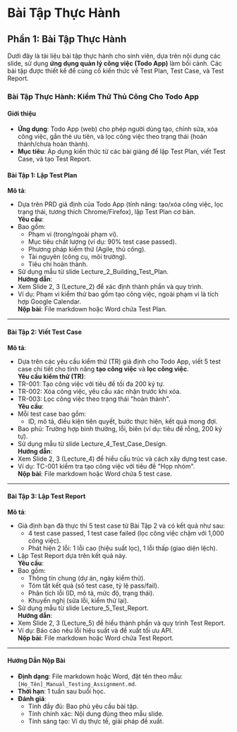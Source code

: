 # Bài Tập Thực Hành

## Phần 1: Bài Tập Thực Hành

Dưới đây là tài liệu bài tập thực hành cho sinh viên, dựa trên nội dung các slide, sử dụng **ứng dụng quản lý công việc (Todo App)** làm bối cảnh. Các bài tập được thiết kế để củng cố kiến thức về Test Plan, Test Case, và Test Report.

### Bài Tập Thực Hành: Kiểm Thử Thủ Công Cho Todo App

#### Giới thiệu
- **Ứng dụng**: Todo App (web) cho phép người dùng tạo, chỉnh sửa, xóa công việc, gắn thẻ ưu tiên, và lọc công việc theo trạng thái (hoàn thành/chưa hoàn thành).  
- **Mục tiêu**: Áp dụng kiến thức từ các bài giảng để lập Test Plan, viết Test Case, và tạo Test Report.  

#### Bài Tập 1: Lập Test Plan
**Mô tả**:  
- Dựa trên PRD giả định của Todo App (tính năng: tạo/xóa công việc, lọc trạng thái, tương thích Chrome/Firefox), lập Test Plan cơ bản.  
**Yêu cầu**:  
- Bao gồm:  
  - Phạm vi (trong/ngoài phạm vi).  
  - Mục tiêu chất lượng (ví dụ: 90% test case passed).  
  - Phương pháp kiểm thử (Agile, thủ công).  
  - Tài nguyên (công cụ, môi trường).  
  - Tiêu chí hoàn thành.  
- Sử dụng mẫu từ slide Lecture_2_Building_Test_Plan.  
**Hướng dẫn**:  
- Xem Slide 2, 3 (Lecture_2) để xác định thành phần và quy trình.  
- Ví dụ: Phạm vi kiểm thử bao gồm tạo công việc, ngoài phạm vi là tích hợp Google Calendar.  
**Nộp bài**: File markdown hoặc Word chứa Test Plan.  

---

#### Bài Tập 2: Viết Test Case
**Mô tả**:  
- Dựa trên các yêu cầu kiểm thử (TR) giả định cho Todo App, viết 5 test case chi tiết cho tính năng **tạo công việc** và **lọc công việc**.  
**Yêu cầu kiểm thử (TR)**:  
- TR-001: Tạo công việc với tiêu đề tối đa 200 ký tự.  
- TR-002: Xóa công việc, yêu cầu xác nhận trước khi xóa.  
- TR-003: Lọc công việc theo trạng thái "hoàn thành".  
**Yêu cầu**:  
- Mỗi test case bao gồm:  
  - ID, mô tả, điều kiện tiên quyết, bước thực hiện, kết quả mong đợi.  
- Bao phủ: Trường hợp bình thường, lỗi, biên (ví dụ: tiêu đề rỗng, 200 ký tự).  
- Sử dụng mẫu từ slide Lecture_4_Test_Case_Design.  
**Hướng dẫn**:  
- Xem Slide 2, 3 (Lecture_4) để hiểu cấu trúc và cách xây dựng test case.  
- Ví dụ: TC-001 kiểm tra tạo công việc với tiêu đề "Họp nhóm".  
**Nộp bài**: File markdown hoặc Word chứa 5 test case.  

---

#### Bài Tập 3: Lập Test Report
**Mô tả**:  
- Giả định bạn đã thực thi 5 test case từ Bài Tập 2 và có kết quả như sau:  
  - 4 test case passed, 1 test case failed (lọc công việc chậm với 1,000 công việc).  
  - Phát hiện 2 lỗi: 1 lỗi cao (hiệu suất lọc), 1 lỗi thấp (giao diện lệch).  
- Lập Test Report dựa trên kết quả này.  
**Yêu cầu**:  
- Bao gồm:  
  - Thông tin chung (dự án, ngày kiểm thử).  
  - Tóm tắt kết quả (số test case, tỷ lệ pass/fail).  
  - Phân tích lỗi (ID, mô tả, mức độ, trạng thái).  
  - Khuyến nghị (sửa lỗi, kiểm thử lại).  
- Sử dụng mẫu từ slide Lecture_5_Test_Report.  
**Hướng dẫn**:  
- Xem Slide 2, 3 (Lecture_5) để hiểu thành phần và quy trình Test Report.  
- Ví dụ: Báo cáo nêu lỗi hiệu suất và đề xuất tối ưu API.  
**Nộp bài**: File markdown hoặc Word chứa Test Report.  

---

#### Hướng Dẫn Nộp Bài
- **Định dạng**: File markdown hoặc Word, đặt tên theo mẫu: `[Họ_Tên]_Manual_Testing_Assignment.md`.  
- **Thời hạn**: 1 tuần sau buổi học.  
- **Đánh giá**:  
  - Tính đầy đủ: Bao phủ yêu cầu bài tập.  
  - Tính chính xác: Nội dung đúng theo mẫu slide.  
  - Tính sáng tạo: Ví dụ thực tế, giải pháp đề xuất.  

